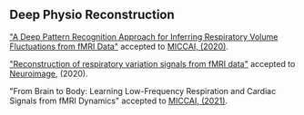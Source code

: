 ## Deep Physio Reconstruction

["A Deep Pattern Recognition Approach for Inferring
Respiratory Volume Fluctuations from fMRI Data"](https://link.springer.com/chapter/10.1007/978-3-030-59728-3_42) accepted to [MICCAI, (2020)](https://www.miccai2020.org/en/).


["Reconstruction of respiratory variation signals from fMRI data"](https://doi.org/10.1016/j.neuroimage.2020.117459) accepted to [Neuroimage](https://www.journals.elsevier.com/neuroimage), (2020). 
  
"From Brain to Body: Learning Low-Frequency Respiration and Cardiac Signals from fMRI Dynamics" accepted to [MICCAI, (2021)](https://www.miccai2021.org/en/). 
